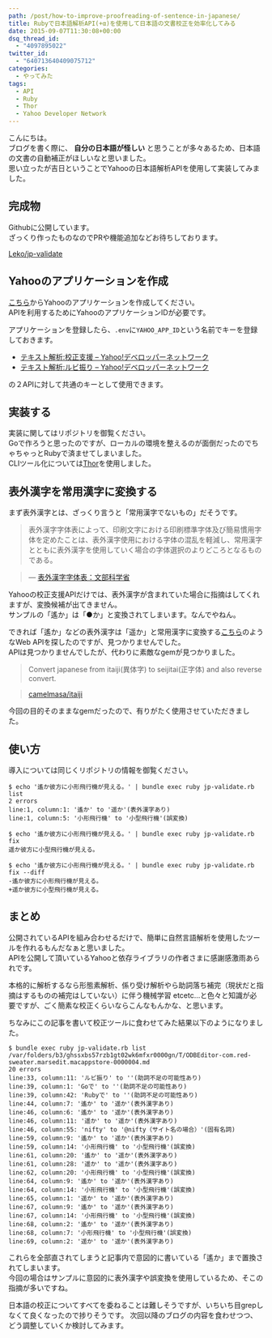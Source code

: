 ```yaml
---
path: /post/how-to-improve-proofreading-of-sentence-in-japanese/
title: Rubyで日本語解析API(+α)を使用して日本語の文書校正を効率化してみる
date: 2015-09-07T11:30:08+00:00
dsq_thread_id:
  - "4097895022"
twitter_id:
  - "640713640409075712"
categories:
  - やってみた
tags:
  - API
  - Ruby
  - Thor
  - Yahoo Developer Network
---
```

こんにちは。  
ブログを書く際に、 **自分の日本語が怪しい** と思うことが多々あるため、日本語の文書の自動補正がほしいなと思いました。  
思い立ったが吉日ということでYahooの日本語解析APIを使用して実装してみました。

<!--more-->

完成物
----------------------------------------

Githubに公開しています。  
ざっくり作ったものなのでPRや機能追加などお待ちしております。

[Leko/jp-validate](https://github.com/Leko/jp-validate)

Yahooのアプリケーションを作成
----------------------------------------

[こちら](https://e.developer.yahoo.co.jp/register)からYahooのアプリケーションを作成してください。  
APIを利用するためにYahooのアプリケーションIDが必要です。

アプリケーションを登録したら、`.env`に`YAHOO_APP_ID`という名前でキーを登録しておきます。

  * [テキスト解析:校正支援 – Yahoo!デベロッパーネットワーク](http://developer.yahoo.co.jp/webapi/jlp/kousei/v1/kousei.html)
  * [テキスト解析:ルビ振り – Yahoo!デベロッパーネットワーク](http://developer.yahoo.co.jp/webapi/jlp/furigana/v1/furigana.html)

の２APIに対して共通のキーとして使用できます。

実装する
----------------------------------------

実装に関してはリポジトリを御覧ください。  
Goで作ろうと思ったのですが、ローカルの環境を整えるのが面倒だったのでちゃちゃっとRubyで済ませてしまいました。  
CLIツール化については[Thor](http://whatisthor.com/)を使用しました。

表外漢字を常用漢字に変換する
----------------------------------------

まず表外漢字とは、ざっくり言うと「常用漢字でないもの」だそうです。

> 表外漢字字体表によって、印刷文字における印刷標準字体及び簡易慣用字体を定めたことは、表外漢字使用における字体の混乱を軽減し、常用漢字とともに表外漢字を使用していく場合の字体選択のよりどころとなるものである。
    
> &mdash; [表外漢字字体表：文部科学省](http://www.mext.go.jp/b_menu/shingi/old_bunka/kokugo_index/toushin/1325296.htm)

Yahooの校正支援APIだけでは、表外漢字が含まれていた場合に指摘はしてくれますが、変換候補が出てきません。  
サンプルの「遙か」は「●か」と変換されてしまいます。なんでやねん。

できれば「遙か」などの表外漢字は「遥か」と常用漢字に変換する[こちら](http://homepage3.nifty.com/jgrammar/ja/tools/tradkan0.htm)のようなWeb APIを探したのですが、見つかりませんでした。  
APIは見つかりませんでしたが、代わりに素敵なgemが見つかりました。

> Convert japanese from itaiji(異体字) to seijitai(正字体) and also reverse convert.
    
> [camelmasa/itaiji](https://github.com/camelmasa/itaiji)

今回の目的そのままなgemだったので、有りがたく使用させていただきました。

使い方
----------------------------------------

導入については同じくリポジトリの情報を御覧ください。

```
$ echo '遙か彼方に小形飛行機が見える。' | bundle exec ruby jp-validate.rb list
2 errors
line:1, column:1: '遙か' to '遥か'(表外漢字あり)
line:1, column:5: '小形飛行機' to '小型飛行機'(誤変換)

$ echo '遙か彼方に小形飛行機が見える。' | bundle exec ruby jp-validate.rb fix
遥か彼方に小型飛行機が見える。

$ echo '遙か彼方に小形飛行機が見える。' | bundle exec ruby jp-validate.rb fix --diff
-遙か彼方に小形飛行機が見える。
+遥か彼方に小型飛行機が見える。
```

まとめ
----------------------------------------

公開されているAPIを組み合わせるだけで、簡単に自然言語解析を使用したツールを作れるもんだなぁと思いました。  
APIを公開して頂いているYahooと依存ライブラリの作者さまに感謝感激雨あられです。

本格的に解析するなら形態素解析、係り受け解析やら助詞落ち補完（現状だと指摘はするものの補完はしていない）に伴う機械学習 etcetc…と色々と知識が必要ですが、ごく簡素な校正くらいならこんなもんかな、と思います。

ちなみにこの記事を書いて校正ツールに食わせてみた結果以下のようになりました。

```
$ bundle exec ruby jp-validate.rb list /var/folders/b3/ghssxbs57rzb1gt02wk6mfxr0000gn/T/ODBEditor-com.red-sweater.marsedit.macappstore-0000004.md
20 errors
line:33, column:11: 'ルビ振り' to ''(助詞不足の可能性あり)
line:39, column:1: 'Goで' to ''(助詞不足の可能性あり)
line:39, column:42: 'Rubyで' to ''(助詞不足の可能性あり)
line:44, column:7: '遙か' to '遥か'(表外漢字あり)
line:46, column:6: '遙か' to '遥か'(表外漢字あり)
line:46, column:11: '遥か' to '遥か'(表外漢字あり)
line:46, column:55: 'nifty' to '@nifty（サイト名の場合）'(固有名詞)
line:59, column:9: '遙か' to '遥か'(表外漢字あり)
line:59, column:14: '小形飛行機' to '小型飛行機'(誤変換)
line:61, column:20: '遙か' to '遥か'(表外漢字あり)
line:61, column:28: '遥か' to '遥か'(表外漢字あり)
line:62, column:20: '小形飛行機' to '小型飛行機'(誤変換)
line:64, column:9: '遙か' to '遥か'(表外漢字あり)
line:64, column:14: '小形飛行機' to '小型飛行機'(誤変換)
line:65, column:1: '遥か' to '遥か'(表外漢字あり)
line:67, column:9: '遙か' to '遥か'(表外漢字あり)
line:67, column:14: '小形飛行機' to '小型飛行機'(誤変換)
line:68, column:2: '遙か' to '遥か'(表外漢字あり)
line:68, column:7: '小形飛行機' to '小型飛行機'(誤変換)
line:69, column:2: '遥か' to '遥か'(表外漢字あり)
```

これらを全部直されてしまうと記事内で意図的に書いている「遙か」まで置換されてしまいます。  
今回の場合はサンプルに意図的に表外漢字や誤変換を使用しているため、そこの指摘が多いですね。

日本語の校正についてすべてを委ねることは難しそうですが、いちいち目grepしなくて良くなったので捗りそうです。 次回以降のブログの内容を食わせつつ、どう調整していくか検討してみます。

<div style="font-size:0px;height:0px;line-height:0px;margin:0;padding:0;clear:both">
</div>